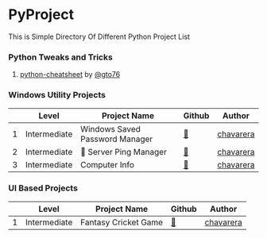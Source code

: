 # PyProject
This is Simple Directory Of Different Python Project List

### Python Tweaks and Tricks
1) [python-cheatsheet](https://github.com/gto76/python-cheatsheet) by [@gto76](https://github.com/gto76)


### Windows Utility Projects
|         |Level | Project Name  |Github|Author|
|-----------------------------------------|------------------|------------------|------------------|------------------|
|1|Intermediate| Windows Saved Password Manager ⠀⠀ |[:link:](https://github.com/chavarera/WSPManager) | [chavarera](https://github.com/chavarera) |
|2|Intermediate| :rocket: Server Ping Manager |[:link:](https://github.com/chavarera/ServerPingManager)| [chavarera](https://github.com/chavarera) |
|3|Intermediate| Computer Info |[:link:](https://github.com/chavarera/Cinfo)| [chavarera](https://github.com/chavarera) |


### UI Based Projects
|         |Level | Project Name  |Github|Author|
|-----------------------------------------|------------------|------------------|------------------|------------------|
|1|Intermediate| Fantasy Cricket Game |[:link:](https://github.com/chavarera/Fantasy-Cricket-Game)| [chavarera](https://github.com/chavarera) |
